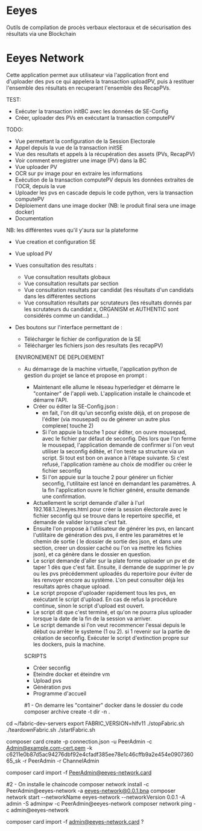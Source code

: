 # Eeyes
Outils de compilation de procès verbaux electoraux et de sécurisation des résultats via une Blockchain

# Eeyes Network

Cette application permet aux utilisateur via l'application front end d'uploader des pvs ce qui appelera la transaction uploadPV, puis à restituer l'ensemble des résultats en recuperant l'ensemble des RecapPVs.

TEST:
- Exécuter la transaction initBC avec les données de SE-Config
- Créer, uploader des PVs en exécutant la transaction computePV

TODO:
- Vue permettant la configuration de la Session Electorale
- Appel depuis la vue de la transaction initSE
- Vue des resultats et appels à la récupération des assets (PVs, RecapPV)
- Voir comment enregistrer une image (PV) dans la BC
- Vue uploader PV
- OCR sur pv image pour en extraire les informations
- Exécution de la transaction computePV depuis les données extraites de l'OCR, depuis la vue
- Uploader les pvs en cascade depuis le code python, vers la transaction computePV
- Déploiement dans une image docker (NB: le produit final sera une image docker)
- Documentation

NB: les différentes vues qu'il y'aura sur la plateforme
- Vue creation et configuration SE
- Vue upload PV
- Vues consultation des resultats :
  - Vue consultation resultats globaux
  - Vue consultation resultats par section
  - Vue consultation resultats par candidat (les résultats d'un candidats dans les différentes sections
  - Vue consultation résultats par scrutateurs (les résultats donnés par les scrutateurs du candidat x, ORGANISM et AUTHENTIC sont considérés comme un candidat...)
- Des boutons sur l'interface permettant de :
  - Télécharger le fichier de configuration de la SE
  - Télécharger les fichiers json des resultats (les recapPV)
  
  ENVIRONEMENT DE DEPLOIEMENT

  - Au démarrage de la machine virtuelle, l'application python 
  de gestion du projet se lance et propose en prompt :

    -   Maintenant elle allume le réseau hyperledger et démarre le "container" de l'appli web. L'application installe le chaincode et démarre l'API.
    -   Créer ou éditer la SE-Config.json :
        - en fait, l'on dit qu'un seconfig existe déjà, et on propose de l'éditer (via mousepad) ou de génerer un autre plus complexe( touche 2)
        - Si l'on appuie la touche 1 pour éditer, on ouvre mousepad, avec le fichier par défaut de seconfig. Dès lors que l'on ferme le mousepad, l'application demande de confirmer si l'on veut utiliser la seconfig éditée, et l'on teste sa structure via un script. Si tout est bon on avance à l'étape suivante. Si c'est refusé, l'application ramène au choix de modifier ou créer le fichier seconfig
        - Si l'on appuie sur la touche 2 pour générer un fichier seconfig, l'utilitaire est lancé en demandant les paramètres. A  la fin l'application ouvre le fichier généré, ensuite demande une confirmation.
    -   Actuellement le script demande d'aller à l'url 192.168.1.2/eeyes.html pour créer la session électorale avec le fichier seconfig qui se trouve dans le repertoire specifié, et demande de valider lorsque c'est fait.
    -   Ensuite l'on propose à l'utilisateur de générer les pvs, en lancant l'utilitaire de génération des pvs, il entre les paramètres et le chemin de sortie ( le dossier de sortie des json, et dans une section, creer un dossier caché ou l'on va mettre les fichies json), et ca génère dans le dossier en question.
    -   Le script demande d'aller sur la plate forme uploader un pv et de taper 1 dès que c'est fait. Ensuite, il demande de supprimer le pv ou les pvs précédemment uploadés du repertoire pour éviter de les renvoyer encore au système. L'on peut consulter déjà les resultats après chaque upload.
    -  Le script propose d'uploader rapidement tous les pvs, en exécutant le script d'upload. En cas de refus la procédure continue, sinon le script d'upload est ouvert.
    -  Le script dit que c'est terminé, et qu'on ne pourra plus uploader lorsque la date de la fin de la session va arriver.
    -  Le script demande si l'on veut recommencer l'essai depuis le début ou arrêter le systeme (1 ou 2). si 1 revenir sur la partie de création de seconfig. Exécuter le script d'extinction propre sur les dockers, puis la machine.

    SCRIPTS
    -   Créer seconfig
    -   Eteindre docker et éteindre vm
    -   Upload pvs
    -   Génération pvs
    -   Programme d'accueil

    #1 - On demarre les "container" docker
dans le dossier du code
composer archive create -t dir -n .

cd ~/fabric-dev-servers
export FABRIC_VERSION=hlfv11
./stopFabric.sh
./teardownFabric.sh
./startFabric.sh

composer card create -p connection.json -u PeerAdmin -c Admin@example.com-cert.pem -k c6211e0b87d5ac94276dbf92e4cfadf385ee78e1c46cffb9a2e454e090736065_sk -r PeerAdmin -r ChannelAdmin

composer card import -f PeerAdmin@eeyes-network.card 


#2 - On installe le chaincode
composer network install -c PeerAdmin@eeyes-network -a eeyes-network@0.0.1.bna
composer network start --networkName eeyes-network --networkVersion 0.0.1 -A admin -S adminpw -c PeerAdmin@eeyes-network
composer network ping -c admin@eeyes-network

composer card import -f admin@eeyes-network.card
 ?
